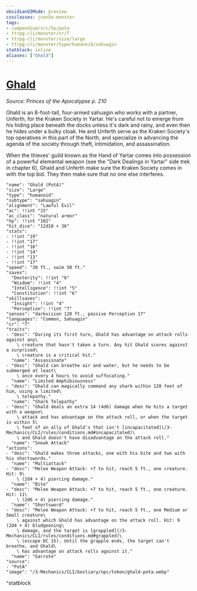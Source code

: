 ```yaml
---
obsidianUIMode: preview
cssclasses: json5e-monster
tags:
- compendium/src/5e/pota
- ttrpg-cli/monster/cr/7
- ttrpg-cli/monster/size/large
- ttrpg-cli/monster/type/humanoid/sahuagin
statblock: inline
aliases: ["Ghald"]
---
```

# [Ghald](3-Mechanics\CLI\bestiary\npc/ghald-pota.md)
*Source: Princes of the Apocalypse p. 210*  

Ghald is an 8-foot-tall, four-armed sahuagin who works with a partner, Unferth, for the Kraken Society in Yartar. He's careful not to emerge from his hiding place beneath the docks unless it's dark and rainy, and even then he hides under a bulky cloak. He and Unferth serve as the Kraken Society's top operatives in this part of the North, and specialize in advancing the agenda of the society through theft, intimidation, and assassination.

When the thieves' guild known as the Hand of Yartar comes into possession of a powerful elemental weapon (see the "Dark Dealings in Yartar" side trek in chapter 6), Ghald and Unferth make sure the Kraken Society comes in with the top bid. They then make sure that no one else interferes.

```statblock
"name": "Ghald (PotA)"
"size": "Large"
"type": "humanoid"
"subtype": "sahuagin"
"alignment": "Lawful Evil"
"ac": !!int "15"
"ac_class": "natural armor"
"hp": !!int "102"
"hit_dice": "12d10 + 36"
"stats":
- !!int "19"
- !!int "17"
- !!int "16"
- !!int "14"
- !!int "13"
- !!int "17"
"speed": "30 ft., swim 50 ft."
"saves":
  "Dexterity": !!int "6"
  "Wisdom": !!int "4"
  "Intelligence": !!int "5"
  "Constitution": !!int "6"
"skillsaves":
  "Insight": !!int "4"
  "Perception": !!int "7"
"senses": "darkvision 120 ft., passive Perception 17"
"languages": "Common, Sahuagin"
"cr": "7"
"traits":
- "desc": "During its first turn, Ghald has advantage on attack rolls against any\
    \ creature that hasn't taken a turn. Any hit Ghald scores against a surprised\
    \ creature is a critical hit."
  "name": "Assassinate"
- "desc": "Ghald can breathe air and water, but he needs to be submerged at least\
    \ once every 4 hours to avoid suffocating."
  "name": "Limited Amphibiousness"
- "desc": "Ghald can magically command any shark within 120 feet of him, using a limited\
    \ telepathy."
  "name": "Shark Telepathy"
- "desc": "Ghald deals an extra 14 (4d6) damage when he hits a target with a weapon\
    \ attack and has advantage on the attack roll, or when the target is within 5\
    \ feet of an ally of Ghald's that isn't [incapacitated](/3-Mechanics/CLI/rules/conditions.md#incapacitated)\
    \ and Ghald doesn't have disadvantage on the attack roll."
  "name": "Sneak Attack"
"actions":
- "desc": "Ghald makes three attacks, one with his bite and two with his shortswords."
  "name": "Multiattack"
- "desc": "Melee Weapon Attack: +7 to hit, reach 5 ft., one creature. Hit: 9\
    \ (2d4 + 4) piercing damage."
  "name": "Bite"
- "desc": "Melee Weapon Attack: +7 to hit, reach 5 ft., one creature. Hit: 11\
    \ (2d6 + 4) piercing damage."
  "name": "Shortsword"
- "desc": "Melee Weapon Attack: +7 to hit, reach 5 ft., one Medium or Small creature\
    \ against which Ghald has advantage on the attack roll. Hit: 9 (2d4 + 4) bludgeoning\
    \ damage, and the target is [grappled](/3-Mechanics/CLI/rules/conditions.md#grappled)\
    \ (escape DC 15). Until the grapple ends, the target can't breathe, and Ghald\
    \ has advantage on attack rolls against it."
  "name": "Garrote"
"source":
- "PotA"
"image": "/3-Mechanics/CLI/bestiary/npc/token/ghald-pota.webp"
```
^statblock